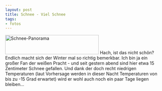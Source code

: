 ```yaml
--- 
layout: post
title: Schnee - Viel Schnee
tags: 
- fotos
---
```

<a href="http://blog.fabianonline.deturbo.paulstamatiou.com/uploads/2009/01/panorama-2009-01-05-schnee-klein.jpg"><img src="http://blog.fabianonline.deturbo.paulstamatiou.com/uploads/2009/01/panorama-2009-01-05-schnee-klein-300x62.jpg" alt="Schnee-Panorama" title="Schnee-Panorama" width="300" height="62" class="size-medium wp-image-89" /></a>
Hach, ist das nicht schön? Endlich macht sich der Winter mal so richtig bemerkbar. Ich bin ja ein großer Fan der weißen Pracht - und seit gestern abend sind hier etwa 15 Zentimeter Schnee gefallen. Und dank der doch recht niedrigen Temperaturen (laut Vorhersage werden in dieser Nacht Temperaturen von bis zu -15 Grad erwartet) wird er wohl auch noch ein paar Tage liegen bleiben...
